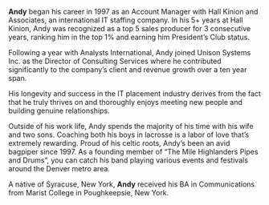 **Andy** began his career in 1997 as an Account Manager with Hall Kinion and Associates, an international IT staffing company. In his 5+ years at Hall Kinion, Andy was recognized as a top 5 sales producer for 3 consecutive years, ranking him in the top 1% and earning him President’s Club status.

Following a year with Analysts International, Andy joined Unison Systems Inc. as the Director of Consulting Services where he contributed significantly to the company’s client and revenue growth over a ten year span.

His longevity and success in the IT placement industry derives from the fact that he truly thrives on and thoroughly enjoys meeting new people and building genuine relationships.

Outside of his work life, Andy spends the majority of his time with his wife and two sons.	Coaching both his boys in lacrosse is a labor of love that’s extremely rewarding.	Proud of his celtic roots, Andy’s been an avid bagpiper since 1997.	 As a founding member of “The Mile Highlanders Pipes and Drums”, you can catch his band playing various events and festivals around the Denver metro area.

A native of Syracuse, New York, **Andy** received his BA in Communications from Marist College in Poughkeepsie, New York.
